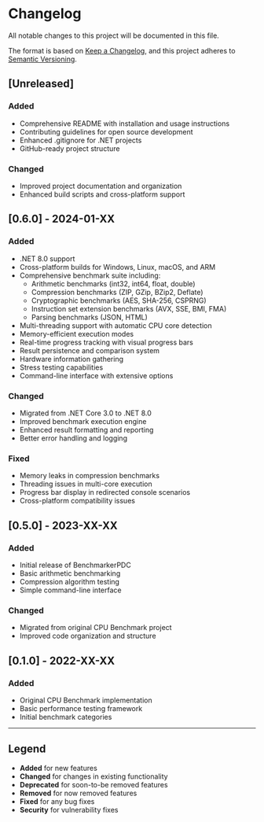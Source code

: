 # Changelog

All notable changes to this project will be documented in this file.

The format is based on [Keep a Changelog](https://keepachangelog.com/en/1.0.0/),
and this project adheres to [Semantic Versioning](https://semver.org/spec/v2.0.0.html).

## [Unreleased]

### Added
- Comprehensive README with installation and usage instructions
- Contributing guidelines for open source development
- Enhanced .gitignore for .NET projects
- GitHub-ready project structure

### Changed
- Improved project documentation and organization
- Enhanced build scripts and cross-platform support

## [0.6.0] - 2024-01-XX

### Added
- .NET 8.0 support
- Cross-platform builds for Windows, Linux, macOS, and ARM
- Comprehensive benchmark suite including:
  - Arithmetic benchmarks (int32, int64, float, double)
  - Compression benchmarks (ZIP, GZip, BZip2, Deflate)
  - Cryptographic benchmarks (AES, SHA-256, CSPRNG)
  - Instruction set extension benchmarks (AVX, SSE, BMI, FMA)
  - Parsing benchmarks (JSON, HTML)
- Multi-threading support with automatic CPU core detection
- Memory-efficient execution modes
- Real-time progress tracking with visual progress bars
- Result persistence and comparison system
- Hardware information gathering
- Stress testing capabilities
- Command-line interface with extensive options

### Changed
- Migrated from .NET Core 3.0 to .NET 8.0
- Improved benchmark execution engine
- Enhanced result formatting and reporting
- Better error handling and logging

### Fixed
- Memory leaks in compression benchmarks
- Threading issues in multi-core execution
- Progress bar display in redirected console scenarios
- Cross-platform compatibility issues

## [0.5.0] - 2023-XX-XX

### Added
- Initial release of BenchmarkerPDC
- Basic arithmetic benchmarking
- Compression algorithm testing
- Simple command-line interface

### Changed
- Migrated from original CPU Benchmark project
- Improved code organization and structure

## [0.1.0] - 2022-XX-XX

### Added
- Original CPU Benchmark implementation
- Basic performance testing framework
- Initial benchmark categories

---

## Legend

- **Added** for new features
- **Changed** for changes in existing functionality
- **Deprecated** for soon-to-be removed features
- **Removed** for now removed features
- **Fixed** for any bug fixes
- **Security** for vulnerability fixes
